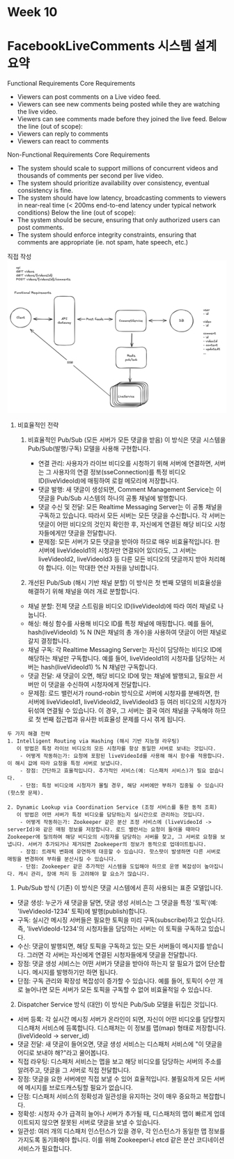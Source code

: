 # Week 10
# FacebookLiveComments 시스템 설계 요약

Functional Requirements
Core Requirements
- Viewers can post comments on a Live video feed.
- Viewers can see new comments being posted while they are watching the live video.
- Viewers can see comments made before they joined the live feed.
  Below the line (out of scope):
- Viewers can reply to comments
- Viewers can react to comments

Non-Functional Requirements
Core Requirements
- The system should scale to support millions of concurrent videos and thousands of comments per second per live video.
- The system should prioritize availability over consistency, eventual consistency is fine.
- The system should have low latency, broadcasting comments to viewers in near-real time (< 200ms end-to-end latency under typical network conditions)
  Below the line (out of scope):
- The system should be secure, ensuring that only authorized users can post comments.
- The system should enforce integrity constraints, ensuring that comments are appropriate (ie. not spam, hate speech, etc.)

직접 작성
![facebookLive.png](facebookLive.png)
1. 비효율적인 전략
   1. 비효율적인 Pub/Sub (모든 서버가 모든 댓글을 받음)
       이 방식은 댓글 시스템을 Pub/Sub(발행/구독) 모델을 사용해 구현합니다.
       - 연결 관리: 사용자가 라이브 비디오를 시청하기 위해 서버에 연결하면, 서버는 그 사용자의 연결 정보(sseConnection)를 특정 비디오 ID(liveVideoId)에 매핑하여 로컬 메모리에 저장합니다.
       - 댓글 발행: 새 댓글이 생성되면, Comment Management Service는 이 댓글을 Pub/Sub 시스템의 하나의 공통 채널에 발행합니다.
       - 댓글 수신 및 전달: 모든 Realtime Messaging Server는 이 공통 채널을 구독하고 있습니다. 따라서 모든 서버는 모든 댓글을 수신합니다. 각 서버는 댓글이 어떤 비디오의 것인지 확인한 후, 자신에게 연결된 해당 비디오 시청자들에게만 댓글을 전달합니다.
       - 문제점: 모든 서버가 모든 댓글을 받아야 하므로 매우 비효율적입니다. 한 서버에 liveVideoId1의 시청자만 연결되어 있더라도, 그 서버는 liveVideoId2, liveVideoId3 등 다른 모든 비디오의 댓글까지 받아 처리해야 합니다. 이는 막대한 연산 자원을 낭비합니다.

   2. 개선된 Pub/Sub (해시 기반 채널 분할)
   이 방식은 첫 번째 모델의 비효율성을 해결하기 위해 채널을 여러 개로 분할합니다.
   - 채널 분할: 전체 댓글 스트림을 비디오 ID(liveVideoId)에 따라 여러 채널로 나눕니다.
   - 해싱: 해싱 함수를 사용해 비디오 ID를 특정 채널에 매핑합니다. 예를 들어, hash(liveVideoId) % N (N은 채널의 총 개수)을 사용하여 댓글이 어떤 채널로 갈지 결정합니다.
   - 채널 구독: 각 Realtime Messaging Server는 자신이 담당하는 비디오 ID에 해당하는 채널만 구독합니다. 예를 들어, liveVideoId1의 시청자를 담당하는 서버는 hash(liveVideoId1) % N 채널만 구독합니다.
   - 댓글 전달: 새 댓글이 오면, 해당 비디오 ID에 맞는 채널에 발행되고, 필요한 서버만 이 댓글을 수신하여 시청자에게 전달합니다.
   - 문제점: 로드 밸런서가 round-robin 방식으로 서버에 시청자를 분배하면, 한 서버에 liveVideoId1, liveVideoId2, liveVideoId3 등 여러 비디오의 시청자가 뒤섞여 연결될 수 있습니다. 이 경우, 그 서버는 결국 여러 채널을 구독해야 하므로 첫 번째 접근법과 유사한 비효율성 문제를 다시 겪게 됩니다.
 
````
두 가지 해결 전략
1. Intelligent Routing via Hashing (해시 기반 지능형 라우팅)
   이 방법은 특정 라이브 비디오의 모든 시청자를 항상 동일한 서버로 보내는 것입니다.
    - 어떻게 작동하는가: 요청에 포함된 liveVideoId를 사용해 해시 함수를 적용합니다. 이 해시 값에 따라 요청을 특정 서버로 보냅니다.
    - 장점: 간단하고 효율적입니다. 추가적인 서비스(예: 디스패처 서비스)가 필요 없습니다.
    - 단점: 특정 비디오에 시청자가 몰릴 경우, 해당 서버에만 부하가 집중될 수 있습니다(핫스팟 문제).

2. Dynamic Lookup via Coordination Service (조정 서비스를 통한 동적 조회)
   이 방법은 어떤 서버가 특정 비디오를 담당하는지 실시간으로 관리하는 것입니다.
    - 어떻게 작동하는가: Zookeeper 같은 분산 조정 서비스에 (liveVideoId -> serverId)와 같은 매핑 정보를 저장합니다. 로드 밸런서는 요청이 들어올 때마다 Zookeeper에 질의하여 해당 비디오의 시청자를 담당하는 서버를 찾고, 그 서버로 요청을 보냅니다. 서버가 추가되거나 제거되면 Zookeeper의 정보가 동적으로 업데이트됩니다.
    - 장점: 트래픽 변화에 유연하게 대응할 수 있습니다. 핫스팟이 발생하면 다른 서버로 매핑을 변경하여 부하를 분산시킬 수 있습니다.
    - 단점: Zookeeper 같은 추가적인 시스템을 도입해야 하므로 운영 복잡성이 높아집니다. 캐시 관리, 장애 처리 등 고려해야 할 요소가 많습니다.

````


1. Pub/Sub 방식 (기존)
  이 방식은 댓글 시스템에서 흔히 사용되는 표준 모델입니다.
  - 댓글 생성: 누군가 새 댓글을 달면, 댓글 생성 서비스는 그 댓글을 특정 '토픽'(예: 'liveVideoId-1234' 토픽)에 발행(publish)합니다.
  - 구독: 실시간 메시징 서버들은 필요한 토픽을 미리 구독(subscribe)하고 있습니다. 즉, 'liveVideoId-1234'의 시청자들을 담당하는 서버는 이 토픽을 구독하고 있습니다.
  - 수신: 댓글이 발행되면, 해당 토픽을 구독하고 있는 모든 서버들이 메시지를 받습니다. 그러면 각 서버는 자신에게 연결된 시청자들에게 댓글을 전달합니다.
  - 장점: 댓글 생성 서비스는 어떤 서버가 댓글을 받아야 하는지 알 필요가 없어 단순합니다. 메시지를 발행하기만 하면 됩니다.
  - 단점: 구독 관리와 확장성 복잡성이 증가할 수 있습니다. 예를 들어, 토픽이 수만 개로 늘어나면 모든 서버가 모든 토픽을 구독할 수 없어 비효율적일 수 있습니다.

2. Dispatcher Service 방식 (대안)
  이 방식은 Pub/Sub 모델을 뒤집은 것입니다.
  - 서버 등록: 각 실시간 메시징 서버가 온라인이 되면, 자신이 어떤 비디오를 담당할지 디스패처 서비스에 등록합니다. 디스패처는 이 정보를 맵(map) 형태로 저장합니다. (liveVideoId -> server_id)
  - 댓글 전달: 새 댓글이 들어오면, 댓글 생성 서비스는 디스패처 서비스에 "이 댓글을 어디로 보내야 해?"라고 물어봅니다.
  - 직접 라우팅: 디스패처 서비스는 맵을 보고 해당 비디오를 담당하는 서버의 주소를 알려주고, 댓글을 그 서버로 직접 전달합니다.
  - 장점: 댓글을 요한 서버에만 직접 보낼 수 있어 효율적입니다. 불필요하게 모든 서버에 메시지를 브로드캐스팅할 필요가 없습니다.
  - 단점: 디스패처 서비스의 정확성과 일관성을 유지하는 것이 매우 중요하고 복잡합니다.
  - 정확성: 시청자 수가 급격히 늘어나 서버가 추가될 때, 디스패처의 맵이 빠르게 업데이트되지 않으면 잘못된 서버로 댓글을 보낼 수 있습니다.
  - 일관성: 여러 개의 디스패처 인스턴스가 있을 경우, 각 인스턴스가 동일한 맵 정보를 가지도록 동기화해야 합니다. 이를 위해 Zookeeper나 etcd 같은 분산 코디네이션 서비스가 필요합니다.
